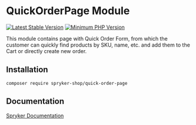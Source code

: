 # QuickOrderPage Module
[![Latest Stable Version](https://poser.pugx.org/spryker-shop/quick-order-page/v/stable.svg)](https://packagist.org/packages/spryker-shop/quick-order-page)
[![Minimum PHP Version](https://img.shields.io/badge/php-%3E%3D%208.1-8892BF.svg)](https://php.net/)

This module contains page with Quick Order Form, from which the customer can quickly find products by SKU, name, etc. and add them to the Cart or directly create new order.

## Installation

```
composer require spryker-shop/quick-order-page
```

## Documentation

[Spryker Documentation](https://docs.spryker.com)
